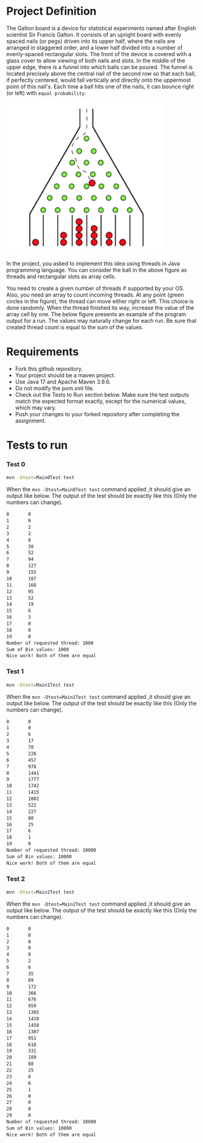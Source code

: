 
# Project Definition
The Galton board is a device for statistical experiments named after English scientist Sir Francis Galton.
It consists of an upright board with evenly spaced nails (or pegs) driven into its upper half, where the
nails are arranged in staggered order, and a lower half divided into a number of evenly-spaced
rectangular slots. The front of the device is covered with a glass cover to allow viewing of both nails
and slots. In the middle of the upper edge, there is a funnel into which balls can be poured. The funnel
is located precisely above the central nail of the second row so that each ball, if perfectly centered,
would fall vertically and directly onto the uppermost point of this nail's. Each time a ball hits one of the
nails, it can bounce right (or left) with `equal probability`.

![Galton Board](galton_board.png)

In the project, you asked to implement this idea using threads in Java programming language. You can
consider the ball in the above figure as threads and rectangular slots as array cells.

You need to create a given number of threads if supported by your OS. Also, you need an array to
count incoming threads. At any point (green circles in the figure), the thread can move either right or
left. This choice is done randomly. When the thread finished its way, increase the value of the array
cell by one. The below figure presents an example of the program output for a run. The values may
naturally change for each run. Be sure that created thread count is equal to the sum of the values.

# Requirements
* Fork this github repository.
* Your project should be a maven project.
* Use Java 17 and Apache Maven 3.9.6.
* Do not modify the pom.xml file.
* Check out the Tests to Run section below. Make sure the test outputs match the expected format exactly, except for the numerical values, which may vary.
* Push your changes to your forked repository after completing the assignment.

# Tests to run

### Test 0
```bash
mvn -Dtest=Main0Test test
```

When the  `mvn -Dtest=Main0Test test` command applied ,it should give an output like below. The output of the test should be exactly like this (Only the numbers can change). 

```bash
0       0
1       0
2       2
3       2
4       8
5       30
6       52
7       94
8       127
9       155
10      187
11      168
12      95
13      52
14      19
15      6
16      3
17      0
18      0
19      0
Number of requested thread: 1000
Sum of Bin values: 1000
Nice work! Both of them are equal
```

### Test 1
```bash
mvn -Dtest=Main1Test test
```

When the  `mvn -Dtest=Main1Test test` command applied ,it should give an output like below. The output of the test should be exactly like this (Only the numbers can change). 

```bash
0       0
1       0
2       6
3       17
4       78
5       226
6       457
7       978
8       1441
9       1777
10      1742
11      1415
12      1002
13      522
14      227
15      80
16      25
17      6
18      1
19      0
Number of requested thread: 10000
Sum of Bin values: 10000
Nice work! Both of them are equal
```

### Test 2
```bash
mvn -Dtest=Main2Test test
```

When the  `mvn -Dtest=Main2Test test` command applied ,it should give an output like below. The output of the test should be exactly like this (Only the numbers can change). 

```bash
0       0
1       0
2       0
3       0
4       0
5       2
6       6
7       35
8       89
9       172
10      366
11      676
12      959
13      1305
14      1410
15      1458
16      1307
17      951
18      618
19      331
20      189
21      88
22      25
23      6
24      6
25      1
26      0
27      0
28      0
29      0
Number of requested thread: 10000
Sum of Bin values: 10000
Nice work! Both of them are equal
```